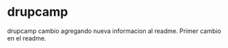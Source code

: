 drupcamp
========

drupcamp cambio agregando nueva informacion al readme.
Primer cambio en el readme.
